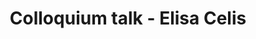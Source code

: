 ---
name: Elisa Celis
position: Yale University
title: Colloquium talk - Elisa Celis
date_coll: Friday, December 6 2019, 12:30-2:00 PM EST
bio: Elisa Celis is an Assistant Professor in the Statistics and Data Science department at Yale University. Her research focuses on problems that arise in the context of the Internet and its societal and economic implications. She approaches these problems by using both experimental and theoretical techniques. Her work spans multiple areas including social and computing crowdsourcing, data and network science, and mechanism design and algorithm with a current emphasis on fairness and diversity in artificial intelligence and machine learning. She has published articles in journals such as IEEE Transactions on Network Science and Engineering, Journal of Applied Network Science, Human Computation Journal, Management Science, SIAM Journal on Computing, among others. Before coming to Yale, she worked at the Ecole Polytechnique Federale de Lausanne as a senior research scientist since June of 2014. Celis holds a Ph.D. in Computer Science and Engineering and an M.Sc. in Mathematics, both from the University of Washington.
talktitle: Mitigating Discrimination in Online Advertising
talkapstract: Recent events have made evident the fact that algorithms can be discriminatory, reinforce human prejudices, accelerate the spread of misinformation, and are generally not as objective as they are widely thought to be. In this talk, I will present a vignette from my recent work which tackles the problem of discrimination in housing and employment via online ad platforms. Recent studies show that the audience an ad gets shown to can be discriminatory with respect to socially salient attributes such as gender and race, crossing ethical and legal boundaries. To mitigate this, we propose a constrained optimization framework that allows the platform to control the audience that an online ad auction gives to an advertiser in a manner that avoids discriminatory allocation. Finding the parameters of this optimal auction, however, turns out to be a non-convex problem. We show how we can leverage the structure of the problem to develop a fast algorithm to solve it, resulting in a new auction mechanism that has the potential to alleviate bias in online advertising while simultaneously maintaining good empirical performance with respect to revenue. We will further discuss the hurdles in implementing such an approach, yet the importance of doing so.
description: Elisa Celis - Mitigating Discrimination in Online Advertising
season: Fall 2019
active: 0
image: "/assets/colloquium/elisa2.jpg"
link: https://datascienceethics.org/elisacelis/
youtube_link: https://www.youtube.com/watch?v=oy1p5q8KIeA
---